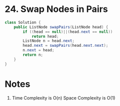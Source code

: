 # 24. Swap Nodes in Pairs

```java
class Solution {
    public ListNode swapPairs(ListNode head) {
        if ((head == null)||(head.next == null))
            return head;
        ListNode n = head.next;
        head.next = swapPairs(head.next.next);
        n.next = head;
        return n;
    }
}
```

# Notes

1. Time Complexity is O(n) Space Complexity is O(1)

